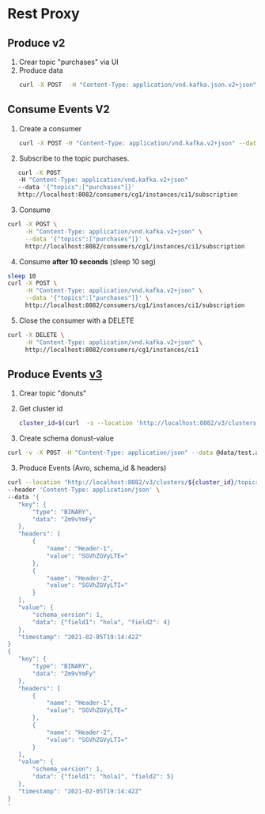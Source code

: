 # Rest Proxy

## Produce v2

1. Crear topic "purchases" via UI
2. Produce data
   ```bash
   curl -X POST  -H "Content-Type: application/vnd.kafka.json.v2+json"  -H "Accept: application/vnd.kafka.v2+json"  --data '{"records":[{"key":"jsmith","value":"alarm clock"},{"key":"htanaka","value":"batteries"},{"key":"awalther","value":"bookshelves"}]}'  "http://localhost:8082/topics/purchases"
   ```

## Consume Events V2

1. Create a consumer

   ```bash
   curl -X POST -H "Content-Type: application/vnd.kafka.v2+json" --data '{"name": "ci1", "format": "json", "auto.offset.reset": "earliest"}' http://localhost:8082/consumers/cg1
   ```
2. Subscribe to the topic purchases.
```bash
   curl -X POST
   -H "Content-Type: application/vnd.kafka.v2+json"
   --data '{"topics":["purchases"]}'
   http://localhost:8082/consumers/cg1/instances/ci1/subscription
```
3. Consume

```bash
curl -X POST \
     -H "Content-Type: application/vnd.kafka.v2+json" \
     --data '{"topics":["purchases"]}' \
     http://localhost:8082/consumers/cg1/instances/ci1/subscription 
```

4. Consume  **after 10 seconds** (sleep 10 seg)

```bash
sleep 10
curl -X POST \
     -H "Content-Type: application/vnd.kafka.v2+json" \
     --data '{"topics":["purchases"]}' \
     http://localhost:8082/consumers/cg1/instances/ci1/subscription 
```

5. Close the consumer with a DELETE 

```bash
curl -X DELETE \
     -H "Content-Type: application/vnd.kafka.v2+json" \
     http://localhost:8082/consumers/cg1/instances/ci1 
```

## Produce Events [v3](https://docs.confluent.io/platform/current/kafka-rest/api.html?_gl=1*1mjeavi*_ga*NjY4OTE1OTc1LjE2NzQ4MTg1ODc.*_ga_D2D3EGKSGD*MTY5MDk3Mjg0Mi40NDkuMC4xNjkwOTcyODQyLjYwLjAuMA..&_ga=2.94927900.1215090025.1690790538-668915975.1674818587&_gac=1.120081146.1689856381.CjwKCAjwtuOlBhBREiwA7agf1gCgsIyen7F2dRsqY1Tbatvz_FAfBgkd_O0La_LZIvnPA_tO-bfV8xoCZ5cQAvD_BwE#records-v3)

1. Crear topic "donuts"
2. Get cluster id

   ```bash
   cluster_id=$(curl  -s --location 'http://localhost:8082/v3/clusters' | jq '.data[0].cluster_id' | tr -d '"')
   ```
3. Create schema donust-value

```bash
curl -v -X POST -H "Content-Type: application/json" --data @data/test.avro http://localhost:8081/subjects/donuts-value/versions
```

3. Produce Events (Avro, schema_id & headers)

```bash
curl --location "http://localhost:8082/v3/clusters/${cluster_id}/topics/donuts/records" \
--header 'Content-Type: application/json' \
--data '{
   "key": {
       "type": "BINARY",
       "data": "Zm9vYmFy"
   },
   "headers": [
       {
           "name": "Header-1",
           "value": "SGVhZGVyLTE="
       },
       {
           "name": "Header-2",
           "value": "SGVhZGVyLTI="
       }
   ],
   "value": {
       "schema_version": 1,
       "data": {"field1": "hola", "field2": 4}
   },
   "timestamp": "2021-02-05T19:14:42Z"
}
{
   "key": {
       "type": "BINARY",
       "data": "Zm9vYmFy"
   },
   "headers": [
       {
           "name": "Header-1",
           "value": "SGVhZGVyLTE="
       },
       {
           "name": "Header-2",
           "value": "SGVhZGVyLTI="
       }
   ],
   "value": {
       "schema_version": 1,
       "data": {"field1": "hola1", "field2": 5}
   },
   "timestamp": "2021-02-05T19:14:42Z"
}
'
```
